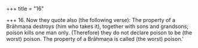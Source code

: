 +++
title = "16"

+++
16. Now they quote also (the following verse): The property of a Brāhmaṇa destroys (him who takes it), together with sons and grandsons; poison kills one man only. (Therefore) they do not declare poison to be (the worst) poison. The property of a Brāhmaṇa is called (the worst) poison.'
